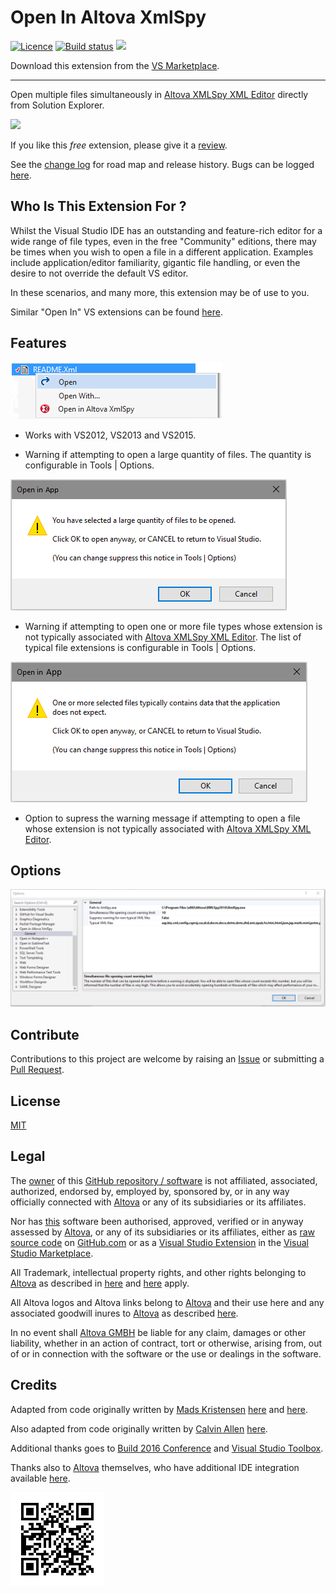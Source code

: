 [AppVeyorProjectUrl]: https://ci.appveyor.com/project/GregTrevellick/OpenInAltovaXmlSpy
[AppVeyorProjectBuildStatusBadgeSvg]: https://ci.appveyor.com/api/projects/status/33e93co68kooud5r?svg=true
[GitHubRepoURL]: https://github.com/GregTrevellick/OpenInAltovaXmlSpy
[GitHubRepoIssuesURL]: https://github.com/GregTrevellick/OpenInAltovaXmlSpy/issues
[GitHubRepoPullRequestsURL]: https://github.com/GregTrevellick/OpenInAltovaXmlSpy/pulls
[ThirdPartyAppHomePage]: http://www.altova.com/xml-editor/
[ThirdPartyAppOfficialLogo]: http://www.altova.com/images/linktoaltova/xmlspy.png
[VersionNumberBadgeURL]: https://vsmarketplacebadge.apphb.com/version/GregTrevellick.OpenInAltovaXmlSpy.svg
[VSMarketplaceUrl]: https://marketplace.visualstudio.com/items?itemName=GregTrevellick.OpenInAltovaXmlSpy
[VSMarketplaceReviewsUrl]: https://marketplace.visualstudio.com/items?itemName=GregTrevellick.OpenInAltovaXmlSpy#review-details

# Open In Altova XmlSpy

[![Licence](https://img.shields.io/github/license/gittools/gitlink.svg)](/LICENSE.txt)
[![Build status][AppVeyorProjectBuildStatusBadgeSvg]][AppVeyorProjectUrl]
[![][VersionNumberBadgeURL]][VSMarketplaceUrl]

Download this extension from the [VS Marketplace][VSMarketplaceUrl].

---------------------------------------

<!--COPY START FOR VS GALLERY-->

Open multiple files simultaneously in [Altova XMLSpy XML Editor][ThirdPartyAppHomePage] directly from Solution Explorer.

[![][ThirdPartyAppOfficialLogo]][ThirdPartyAppHomePage]

If you like this *free* extension, please give it a [review][VSMarketplaceReviewsUrl].

See the [change log](CHANGELOG.md) for road map and release history. Bugs can be logged [here][GitHubRepoIssuesURL].

## Who Is This Extension For ?

Whilst the Visual Studio IDE has an outstanding and feature-rich editor for a wide range of file types, even in the free "Community" editions, there may be times when you wish to open a file in a different application. Examples include application/editor familiarity, gigantic file handling, or even the desire to not override the default VS editor. 

In these scenarios, and many more, this extension may be of use to you.

Similar "Open In" VS extensions can be found [here](https://marketplace.visualstudio.com/search?term=trevellick&target=VS&sortBy=Relevance).

## Features

![](OpenInApp/Resources/ReadMeScreenShot_ContextMenu.png)

- Works with VS2012, VS2013 and VS2015.

- Warning if attempting to open a large quantity of files. The quantity is configurable in Tools | Options.

![](OpenInApp/Resources/ReadMeScreenShot_WarningLargeQuantity.png)

- Warning if attempting to open one or more file types whose extension is not typically associated with [Altova XMLSpy XML Editor][ThirdPartyAppHomePage]. The list of typical file extensions is configurable in Tools | Options.

![](OpenInApp/Resources/ReadMeScreenShot_WarningNonTypical.png)

- Option to supress the warning message if attempting to open a file whose extension is not typically associated with [Altova XMLSpy XML Editor][ThirdPartyAppHomePage].

## Options

![](OpenInApp/Resources/ReadMeScreenShot_OptionsGeneral.png)

<!--COPY END FOR VS GALLERY-->

## Contribute

Contributions to this project are welcome by raising an [Issue][GitHubRepoIssuesURL] or submitting a [Pull Request][GitHubRepoPullRequestsURL].

## License

[MIT](/LICENSE.txt)

## Legal

The [owner](https://github.com/GregTrevellick) of this [GitHub repository / software](https://github.com/GregTrevellick/OpenInAltovaXmlSpy) is not affiliated, associated, authorized, endorsed by, employed by, sponsored by, or in any way officially connected with [Altova][ThirdPartyAppHomePage] or any of its subsidiaries or its affiliates.

Nor has [this](https://github.com/GregTrevellick/OpenInAltovaXmlSpy) software been authorised, approved, verified or in anyway assessed by [Altova](https://www.altova.com/company.html), or any of its subsidiaries or its affiliates, either as [raw source code](https://github.com/GregTrevellick/OpenInAltovaXmlSpy) on [GitHub.com](https://github.com/) or as a [Visual Studio Extension](https://marketplace.visualstudio.com/items?itemName=GregTrevellick.OpenInAltovaXmlSpy) in the [Visual Studio Marketplace](https://marketplace.visualstudio.com/vs).

All Trademark, intellectual property rights, and other rights belonging to [Altova][ThirdPartyAppHomePage] as described in [here](https://www.altova.com/legal.html) and [here](https://www.altova.com/eula.html) apply.

All Altova logos and Altova links belong to [Altova][ThirdPartyAppHomePage] and their use here and any associated goodwill inures to [Altova][ThirdPartyAppHomePage] as described [here](https://www.altova.com/link-to-altova.html).

In no event shall [Altova GMBH][ThirdPartyAppHomePage] be liable for any claim, damages or other liability, whether in an action of contract, tort or otherwise, arising from, out of or in connection with the software or the use or dealings in the software.

## Credits

Adapted from code originally written by [Mads Kristensen](https://github.com/madskristensen) [here](https://github.com/madskristensen/OpenInSublimeText/ "Open in Sublime Text") and [here](https://github.com/madskristensen/OpenInVsCode "Open in Visual Studio Code").

Also adapted from code originally written by [Calvin Allen](https://github.com/CalvinAllen) [here](https://github.com/CalvinAllen/OpenInNotepadPlusPlus).

Additional thanks goes to [Build 2016 Conference](https://channel9.msdn.com/Events/Build/2016/B886) and [Visual Studio Toolbox](https://channel9.msdn.com/Shows/Visual-Studio-Toolbox/Extensions-by-Mads-Kristensen).

Thanks also to [Altova][ThirdPartyAppHomePage] themselves, who have additional IDE integration available [here](https://www.altova.com/ide_integration.html).

[![](chart.png)][VSMarketplaceUrl]